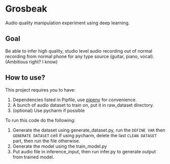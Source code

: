 # Grosbeak

Audio quality manipulation experiment using deep learning.

## Goal

Be able to infer high quality, studio level audio recording out of normal recording from normal phone for any type source
(guitar, piano, vocal). (Ambitious right? I know)

## How to use?

This project requires you to have:
1. Dependencies listed in Pipfile, use [pipenv](https://pipenv.readthedocs.io/en/latest/) for convenience.
2. A bunch of audio dataset to train on, put it in raw_dataset directory.
3. (optional) Use pycharm if possible

To run this code do the following:
1. Generate the dataset using generate_dataset.py, run the `DEFINE VAR` then `GENERATE DATASET` cell if using pycharm, 
delete the last `CLEAN DATASET` part, then run the file otherwise.
2. Generate the model using the train_model.py
3. Put audio file in inference_input, then run infer.py to generate output from trained model.